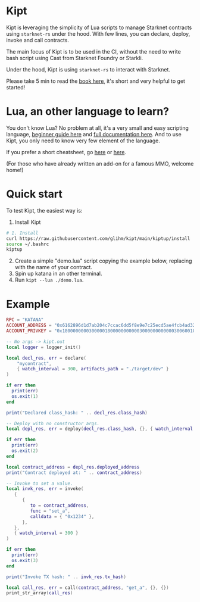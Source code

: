 # Kipt

Kipt is leveraging the simplicity of Lua scripts to manage Starknet contracts using `starknet-rs` under the hood.
With few lines, you can declare, deploy, invoke and call contracts.

The main focus of Kipt is to be used in the CI, without the need
to write bash script using Cast from Starknet Foundry or Starkli.

Under the hood, Kipt is using `starknet-rs` to interact with Starknet.

Please take 5 min to read the <a href="https://glihm.github.io/kipt/" target="_blank">book here</a>, it's short and very helpful to get started!

# Lua, an other language to learn?

You don't know Lua? No problem at all, it's a very small and easy scripting language, [beginner guide here](https://github.com/pohka/Lua-Beginners-Guide) and [full documentation here](https://www.lua.org/manual/5.4/manual.html). And to use Kipt, you only need to know very few element of the language.

If you prefer a short cheatsheet, go [here](https://devhints.io/lua) or [here](https://gist.github.com/nilesh-tawari/02078ae5b83ce3c90f476c4858c60693).

(For those who have already written an add-on for a famous MMO, welcome home!)

# Quick start

To test Kipt, the easiest way is:

1. Install Kipt

```bash
# 1. Install
curl https://raw.githubusercontent.com/glihm/kipt/main/kiptup/install | sh
source ~/.bashrc
kiptup
```

2. Create a simple "demo.lua" script copying the example below, replacing with the name of your contract.
3. Spin up katana in an other terminal.
4. Run `kipt --lua ./demo.lua`.

# Example

```lua
RPC = "KATANA"
ACCOUNT_ADDRESS = "0x6162896d1d7ab204c7ccac6dd5f8e9e7c25ecd5ae4fcb4ad32e57786bb46e03"
ACCOUNT_PRIVKEY = "0x1800000000300000180000000000030000000000003006001800006600"

-- No args -> kipt.out
local logger = logger_init()

local decl_res, err = declare(
    "mycontract",
    { watch_interval = 300, artifacts_path = "./target/dev" }
)

if err then
  print(err)
  os.exit(1)
end

print("Declared class_hash: " .. decl_res.class_hash)

-- Deploy with no constructor args.
local depl_res, err = deploy(decl_res.class_hash, {}, { watch_interval = 300, salt = "0x1234" })

if err then
  print(err)
  os.exit(2)
end

local contract_address = depl_res.deployed_address
print("Contract deployed at: " .. contract_address)

-- Invoke to set a value.
local invk_res, err = invoke(
   {
      {
         to = contract_address,
         func = "set_a",
         calldata = { "0x1234" },
      },
   },
   { watch_interval = 300 }
)

if err then
  print(err)
  os.exit(3)
end

print("Invoke TX hash: " .. invk_res.tx_hash)

local call_res, err = call(contract_address, "get_a", {}, {})
print_str_array(call_res)
```
